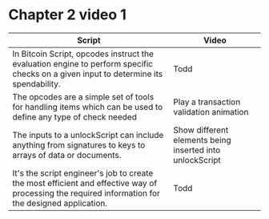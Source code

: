 # Chapter 2 video 1



| Script                                                                                                                                             | Video                                                    |
| -------------------------------------------------------------------------------------------------------------------------------------------------- | -------------------------------------------------------- |
| In Bitcoin Script, opcodes instruct the evaluation engine to perform specific checks on a given input to determine its spendability.               | Todd                                                     |
| The opcodes are a simple set of tools for handling items which can be used to define any type of check needed                                      | Play a transaction validation animation                  |
| The inputs to a unlockScript can include anything from signatures to keys to arrays of data or documents.                                          | Show different elements being inserted into unlockScript |
| It's the script engineer's job to create the most efficient and effective way of processing the required information for the designed application. | Todd                                                     |
